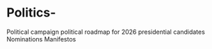 # Politics-
Political campaign 
political roadmap for 2026
presidential candidates 
Nominations 
Manifestos 
